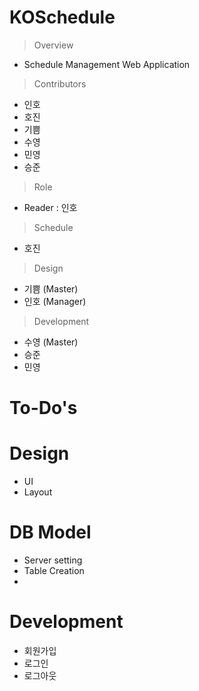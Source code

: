 # KOSchedule
> Overview
- Schedule Management Web Application
> Contributors
- 인호
- 호진
- 기쁨
- 수영
- 민영
- 승준

> Role
- Reader : 인호
> Schedule
- 호진
> Design
- 기쁨 (Master)
- 인호 (Manager)

> Development
- 수영 (Master)
- 승준
- 민영

# To-Do's
# Design
- UI
- Layout

# DB Model
- Server setting
- Table Creation
- 

# Development
- 회원가입
- 로그인
- 로그아웃
